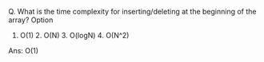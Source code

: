 Q. What is the time complexity for inserting/deleting at the beginning of the array?
Option
1. O(1) 2. O(N) 3. O(logN) 4. O(N^2)

Ans: O(1)
